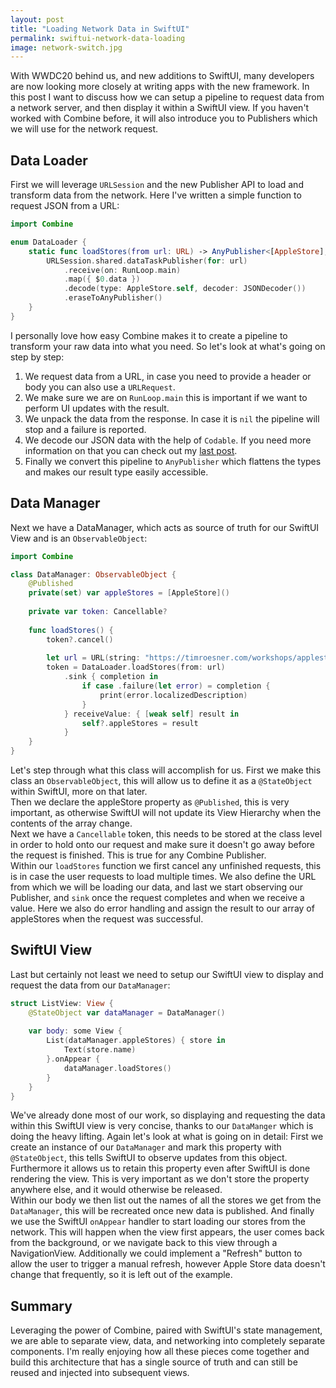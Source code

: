 ```yaml
---
layout: post
title: "Loading Network Data in SwiftUI"
permalink: swiftui-network-data-loading
image: network-switch.jpg
---
```


With WWDC20 behind us, and new additions to SwiftUI, many developers are now looking more closely at writing apps with the new framework. In this post I want to discuss how we can setup a pipeline to request data from a network server, and then display it within a SwiftUI view. If you haven't worked with Combine before, it will also introduce you to Publishers which we will use for the network request.

## Data Loader
First we will leverage `URLSession` and the new Publisher API to load and transform data from the network. Here I've written a simple function to request JSON from a URL:

```swift
import Combine

enum DataLoader {
	static func loadStores(from url: URL) -> AnyPublisher<[AppleStore], Error> {
		URLSession.shared.dataTaskPublisher(for: url)
			.receive(on: RunLoop.main)
			.map({ $0.data })
			.decode(type: AppleStore.self, decoder: JSONDecoder())
			.eraseToAnyPublisher()
	}
}
```

I personally love how easy Combine makes it to create a pipeline to transform your raw data into what you need. So let's look at what's going on step by step:
1. We request data from a URL, in case you need to provide a header or body you can also use a `URLRequest`.
2. We make sure we are on `RunLoop.main` this is important if we want to perform UI updates with the result.
3. We unpack the data from the response. In case it is `nil` the pipeline will stop and a failure is reported.
4. We decode our JSON data with the help of `Codable`. If you need more information on that you can check out my [last post](/swift-decode-json-codable).
5. Finally we convert this pipeline to `AnyPublisher` which flattens the types and makes our result type easily accessible.

## Data Manager
Next we have a DataManager, which acts as source of truth for our SwiftUI View and is an `ObservableObject`:

```swift
import Combine

class DataManager: ObservableObject {
	@Published
	private(set) var appleStores = [AppleStore]()
	
	private var token: Cancellable?
	
	func loadStores() {
		token?.cancel()
		
		let url = URL(string: "https://timroesner.com/workshops/applestores.json")!
		token = DataLoader.loadStores(from: url)
			.sink { completion in
				if case .failure(let error) = completion {
					print(error.localizedDescription)
				}
			} receiveValue: { [weak self] result in
				self?.appleStores = result
			}
	}
}
```

Let's step through what this class will accomplish for us. First we make this class an `ObservableObject`, this will allow us to define it as a `@StateObject` within SwiftUI, more on that later.  
 Then we declare the appleStore property as `@Published`, this is very important, as otherwise SwiftUI will not update its View Hierarchy when the contents of the array change.  
Next we have a `Cancellable` token, this needs to be stored at the class level in order to hold onto our request and make sure it doesn't go away before the request is finished. This is true for any Combine Publisher.  
Within our `loadStores` function we first cancel any unfinished requests, this is in case the user requests to load multiple times. We also define the URL from which we will be loading our data, and last we start observing our Publisher, and `sink` once the request completes and when we receive a value. Here we also do error handling and assign the result to our array of appleStores when the request was successful.

## SwiftUI View
Last but certainly not least we need to setup our SwiftUI view to display and request the data from our `DataManager`:

```swift
struct ListView: View {
	@StateObject var dataManager = DataManager()
	
	var body: some View {
		List(dataManager.appleStores) { store in
			Text(store.name)
		}.onAppear {
			dataManager.loadStores()
		}
	}
}
```

We've already done most of our work, so displaying and requesting the data within this SwiftUI view is very concise, thanks to our `DataManger` which is doing the heavy lifting. Again let's look at what is going on in detail: First we create an instance of our `DataManager` and mark this property with `@StateObject`, this tells SwiftUI to observe updates from this object. Furthermore it allows us to retain this property even after SwiftUI is done rendering the view. This is very important as we don't store the property anywhere else, and it would otherwise be released.  
Within our body we then list out the names of all the stores we get from the `DataManager`, this will be recreated once new data is published. And finally we use the SwiftUI `onAppear` handler to start loading our stores from the network. This will happen when the view first appears, the user comes back from the background, or we navigate back to this view through a NavigationView. Additionally we could implement a "Refresh" button to allow the user to trigger a manual refresh, however Apple Store data doesn't change that frequently, so it is left out of the example.

## Summary
Leveraging the power of Combine, paired with SwiftUI's state management, we are able to separate view, data, and networking into completely separate components. I'm really enjoying how all these pieces come together and build this architecture that has a single source of truth and can still be reused and injected into subsequent views.